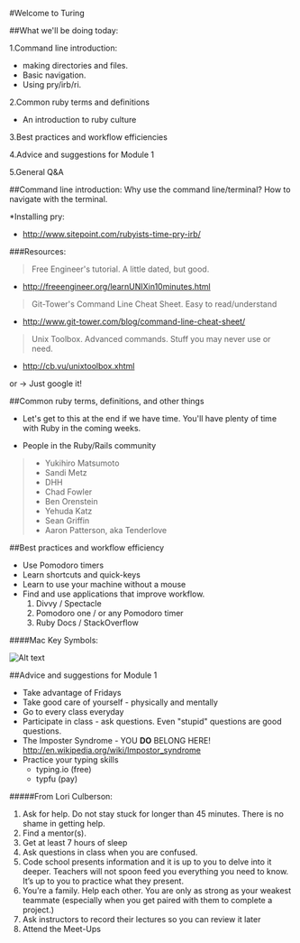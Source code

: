 #Welcome to Turing

##What we'll be doing today:

1.Command line introduction:
  * making directories and files.
  * Basic navigation.
  * Using pry/irb/ri.

2.Common ruby terms and definitions
  * An introduction to ruby culture

3.Best practices and workflow efficiencies

4.Advice and suggestions for Module 1

5.General Q&A

##Command line introduction:
Why use the command line/terminal?
How to navigate with the terminal.

*Installing pry:
  * http://www.sitepoint.com/rubyists-time-pry-irb/

###Resources:
>Free Engineer's tutorial. A little dated, but good.
  * http://freeengineer.org/learnUNIXin10minutes.html

>Git-Tower's Command Line Cheat Sheet. Easy to read/understand
  * http://www.git-tower.com/blog/command-line-cheat-sheet/

>Unix Toolbox. Advanced commands. Stuff you may never use or need.
  * http://cb.vu/unixtoolbox.xhtml

or -> Just google it!


##Common ruby terms, definitions, and other things

* Let's get to this at the end if we have time. You'll have plenty of time with Ruby in the coming weeks.

* People in the Ruby/Rails community

> * Yukihiro Matsumoto
> * Sandi Metz
> * DHH
> * Chad Fowler
> * Ben Orenstein
> * Yehuda Katz
> * Sean Griffin
> * Aaron Patterson, aka Tenderlove


##Best practices and workflow efficiency

* Use Pomodoro timers
* Learn shortcuts and quick-keys
* Learn to use your machine without a mouse
* Find and use applications that improve workflow.
  1. Divvy / Spectacle
  2. Pomodoro one / or any Pomodoro timer
  3. Ruby Docs / StackOverflow

####Mac Key Symbols:

![Alt text](http://www.photokaboom.com/images/tips/how_to_use_a_Mac/224px-Mac_keyboard_symbols.jpg)

##Advice and suggestions for Module 1

* Take advantage of Fridays
* Take good care of yourself - physically and mentally
* Go to every class everyday
* Participate in class - ask questions. Even "stupid" questions are good questions.
* The Imposter Syndrome - YOU **DO** BELONG HERE! http://en.wikipedia.org/wiki/Impostor_syndrome
* Practice your typing skills
  * typing.io (free)
  * typfu (pay)



#####From Lori Culberson:

1. Ask for help. Do not stay stuck for longer than 45 minutes. There is no shame in getting help.
2. Find a mentor(s).
3. Get at least 7 hours of sleep
4. Ask questions in class when you are confused.
5. Code school presents information and it is up to you to delve into it deeper. Teachers will not spoon feed you everything you need to know. It’s up to you to practice what they present.
7. You’re a family. Help each other. You are only as strong as your weakest teammate (especially when you get paired with them to complete a project.)
8. Ask instructors to record their lectures so you can review it later
9. Attend the Meet-Ups

